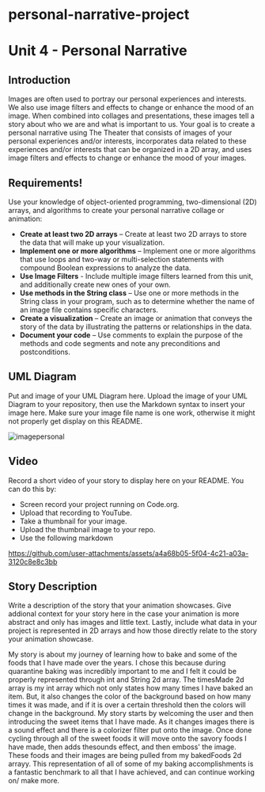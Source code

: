 # personal-narrative-project
# Unit 4 - Personal Narrative

## Introduction

Images are often used to portray our personal experiences and interests. We also use image filters and effects to change or enhance the mood of an image. When combined into collages and presentations, these images tell a story about who we are and what is important to us. Your goal is to create a personal narrative using The Theater that consists of images of your personal experiences and/or interests, incorporates data related to these experiences and/or interests that can be organized in a 2D array, and uses image filters and effects to change or enhance the mood of your images.

## Requirements!


Use your knowledge of object-oriented programming, two-dimensional (2D) arrays, and algorithms to create your personal narrative collage or animation:

- **Create at least two 2D arrays** – Create at least two 2D arrays to store the data that will make up your visualization.
- **Implement one or more algorithms** – Implement one or more algorithms that use loops and two-way or multi-selection statements with compound Boolean expressions to analyze the data.
- **Use Image Filters** - Include multiple image filters learned from this unit, and additionally create new ones of your own.
- **Use methods in the String class** – Use one or more methods in the String class in your program, such as to determine whether the name of an image file contains specific characters.
- **Create a visualization** – Create an image or animation that conveys the story of the data by illustrating the patterns or relationships in the data.
- **Document your code** – Use comments to explain the purpose of the methods and code segments and note any preconditions and postconditions.

## UML Diagram

Put and image of your UML Diagram here. Upload the image of your UML Diagram to your repository, then use the Markdown syntax to insert your image here. Make sure your image file name is one work, otherwise it might not properly get display on this README.

![imagepersonal](https://github.com/user-attachments/assets/e1725833-7fb9-48e1-88ae-a5f561ddcef6)

## Video

Record a short video of your story to display here on your README. You can do this by:

- Screen record your project running on Code.org.
- Upload that recording to YouTube.
- Take a thumbnail for your image.
- Upload the thumbnail image to your repo.
- Use the following markdown


https://github.com/user-attachments/assets/a4a68b05-5f04-4c21-a03a-3120c8e8c3bb


## Story Description

Write a description of the story that your animation showcases. Give addional context for your story here in the case your animation is more abstract and only has images and little text. Lastly, include what data in your project is represented in 2D arrays and how those directly relate to the story your animation showcase.

My story is about my journey of learning how to bake and some of the foods that I have made over the years. I chose this because during quarantine baking was incredibly important to me and I felt it could be properly represented through int and String 2d array. The timesMade 2d array is my int array which not only states how many times I have baked an item. But, it also changes the color of the background based on how many times it was made, and if it is over a certain threshold then the colors will change in the background. My story starts by welcoming the user and then introducing the sweet items that I have made. As it changes images there is a sound effect and there is a colorizer filter put onto the image. Once done cycling through all of the sweet foods it will move onto the savory foods I have made, then adds thesounds effect, and then emboss' the image. 
These foods and their images are being pulled from my bakedFoods 2d arrayy. This representation of all of some of my baking accomplishments is a fantastic benchmark to all that I have achieved, and can continue working on/ make more.

